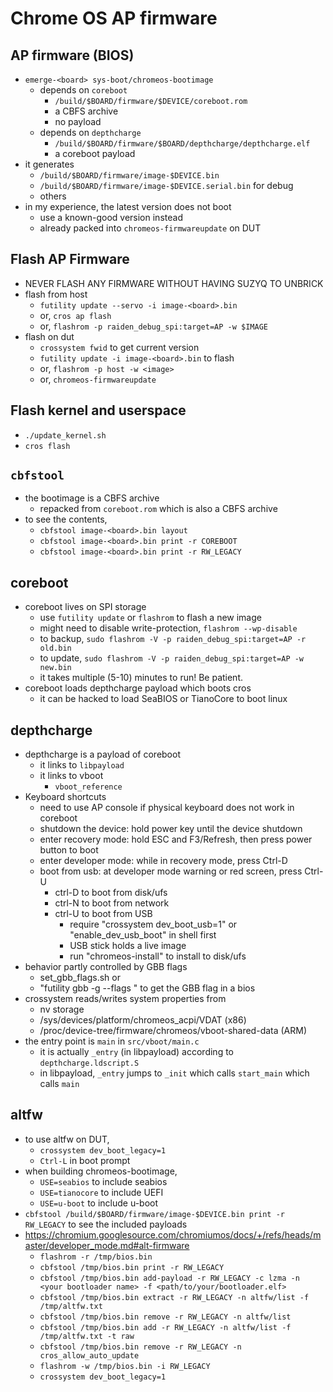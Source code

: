 Chrome OS AP firmware
=====================

## AP firmware (BIOS)

- `emerge-<board> sys-boot/chromeos-bootimage`
  - depends on `coreboot`
    - `/build/$BOARD/firmware/$DEVICE/coreboot.rom`
    - a CBFS archive
    - no payload
  - depends on `depthcharge`
    - `/build/$BOARD/firmware/$BOARD/depthcharge/depthcharge.elf`
    - a coreboot payload
- it generates
  - `/build/$BOARD/firmware/image-$DEVICE.bin`
  - `/build/$BOARD/firmware/image-$DEVICE.serial.bin` for debug
  - others
- in my experience, the latest version does not boot
  - use a known-good version instead
  - already packed into `chromeos-firmwareupdate` on DUT

## Flash AP Firmware

- NEVER FLASH ANY FIRMWARE WITHOUT HAVING SUZYQ TO UNBRICK
- flash from host
  - `futility update --servo -i image-<board>.bin`
  - or, `cros ap flash`
  - or, `flashrom -p raiden_debug_spi:target=AP -w $IMAGE`
- flash on dut
  - `crossystem fwid` to get current version
  - `futility update -i image-<board>.bin` to flash
  - or, `flashrom -p host -w <image>`
  - or, `chromeos-firmwareupdate`

## Flash kernel and userspace

- `./update_kernel.sh`
- `cros flash`

## `cbfstool`

- the bootimage is a CBFS archive
  - repacked from `coreboot.rom` which is also a CBFS archive
- to see the contents,
  - `cbfstool image-<board>.bin layout`
  - `cbfstool image-<board>.bin print -r COREBOOT`
  - `cbfstool image-<board>.bin print -r RW_LEGACY`

## coreboot

- coreboot lives on SPI storage
  - use `futility update` or `flashrom` to flash a new image
  - might need to disable write-protection, `flashrom --wp-disable`
  - to backup, `sudo flashrom -V -p raiden_debug_spi:target=AP -r old.bin`
  - to update, `sudo flashrom -V -p raiden_debug_spi:target=AP -w new.bin`
  - it takes multiple (5-10) minutes to run!  Be patient.
- coreboot loads depthcharge payload which boots cros
  - it can be hacked to load SeaBIOS or TianoCore to boot linux

## depthcharge

- depthcharge is a payload of coreboot
  - it links to `libpayload`
  - it links to vboot
    - `vboot_reference`
- Keyboard shortcuts
  - need to use AP console if physical keyboard does not work in coreboot
  - shutdown the device: hold power key until the device shutdown
  - enter recovery mode: hold ESC and F3/Refresh, then press power button to boot
  - enter developer mode: while in recovery mode, press Ctrl-D
  - boot from usb: at developer mode warning or red screen, press Ctrl-U
    - ctrl-D to boot from disk/ufs
    - ctrl-N to boot from network
    - ctrl-U to boot from USB
      - require "crossystem dev_boot_usb=1" or "enable_dev_usb_boot" in shell first
      - USB stick holds a live image
      - run "chromeos-install" to install to disk/ufs
- behavior partly controlled by GBB flags
  - set_gbb_flags.sh or
  - "futility gbb -g --flags <bios>" to get the GBB flag in a bios
- crossystem reads/writes system properties from
  - nv storage
  - /sys/devices/platform/chromeos_acpi/VDAT (x86)
  - /proc/device-tree/firmware/chromeos/vboot-shared-data (ARM)
- the entry point is `main` in `src/vboot/main.c`
  - it is actually `_entry` (in libpayload) according to
    `depthcharge.ldscript.S`
  - in libpayload, `_entry` jumps to `_init` which calls `start_main` which
    calls `main`

## altfw

- to use altfw on DUT,
  - `crossystem dev_boot_legacy=1`
  - `Ctrl-L` in boot prompt
- when building chromeos-bootimage,
  - `USE=seabios` to include seabios
  - `USE=tianocore` to include UEFI
  - `USE=u-boot` to include u-boot
- `cbfstool /build/$BOARD/firmware/image-$DEVICE.bin print -r RW_LEGACY` to
  see the included payloads
- <https://chromium.googlesource.com/chromiumos/docs/+/refs/heads/master/developer_mode.md#alt-firmware>
  - `flashrom -r /tmp/bios.bin`
  - `cbfstool /tmp/bios.bin print -r RW_LEGACY`
  - `cbfstool /tmp/bios.bin add-payload -r RW_LEGACY -c lzma -n <your bootloader name> -f <path/to/your/bootloader.elf>`
  - `cbfstool /tmp/bios.bin extract -r RW_LEGACY -n altfw/list -f /tmp/altfw.txt`
  - `cbfstool /tmp/bios.bin remove -r RW_LEGACY -n altfw/list`
  - `cbfstool /tmp/bios.bin add -r RW_LEGACY -n altfw/list -f /tmp/altfw.txt -t raw`
  - `cbfstool /tmp/bios.bin remove -r RW_LEGACY -n cros_allow_auto_update`
  - `flashrom -w /tmp/bios.bin -i RW_LEGACY`
  - `crossystem dev_boot_legacy=1`
